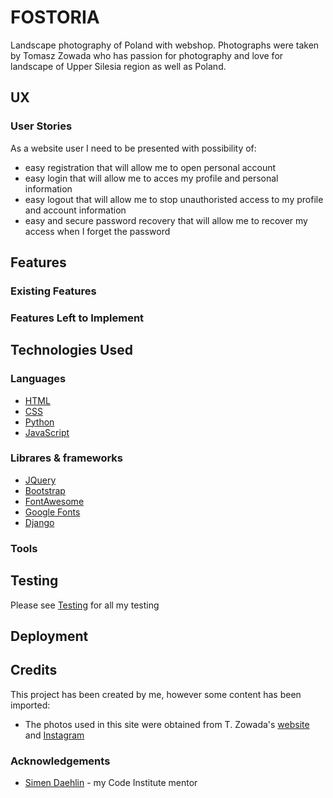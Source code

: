 # FOSTORIA

Landscape photography of Poland with webshop. Photographs were taken by Tomasz Zowada who has passion for photography and love for landscape of Upper Silesia region as well as Poland.

## UX

### User Stories

As a website user I need to be presented with possibility of:
- easy registration that will allow me to open personal account
- easy login that will allow me to acces my profile and personal information
- easy logout that will allow me to stop unauthoristed access to my profile and account information
- easy and secure password recovery that will allow me to recover my  access when I forget the password

## Features

### Existing Features

### Features Left to Implement

## Technologies Used

### Languages 

- [HTML](https://www.w3schools.com/html/)
- [CSS](https://www.w3schools.com/css/)
- [Python](https://www.w3schools.com/python/)
- [JavaScript](https://www.w3schools.com/js/)

### Librares & frameworks

- [JQuery](https://jquery.com/)
- [Bootstrap](https://getbootstrap.com/)
- [FontAwesome](https://fontawesome.com/)
- [Google Fonts](https://fonts.google.com/)
- [Django](https://www.djangoproject.com/)

### Tools

## Testing

Please see [Testing](https://github.com/malc-u/fostoria/blob/master/TESTING.md) for all my testing

## Deployment


## Credits

This project has been created by me, however some content has been imported:

- The photos used in this site were obtained from T. Zowada's [website](https://fostoria.pl/) and [Instagram](https://www.instagram.com/tomaszzowada_fostoria/)

### Acknowledgements

- [Simen Daehlin](https://github.com/Eventyret) - my Code Institute mentor
